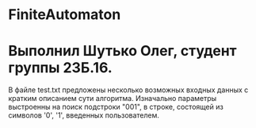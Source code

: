 # FiniteAutomaton
# Выполнил Шутько Олег, студент группы 23Б.16.
В файле test.txt предложены несколько возможных входных данных с кратким описанием сути алгоритма.
Изначально параметры выстроенны на поиск подстроки "001", в строке, состоящей из символов '0', '1', введенных пользователем.
